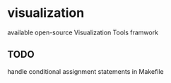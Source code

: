 # visualization
available open-source Visualization Tools framwork

## TODO

handle conditional assignment statements in Makefile
